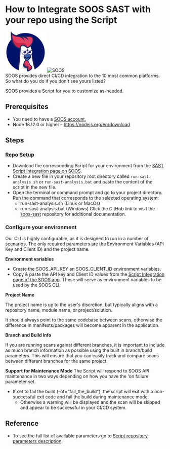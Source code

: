 # How to Integrate SOOS SAST with your repo using the Script
<div>
<img src="../assets/img/SOOS-Icon.png" alt="SOOS" width="128" height="128">
<img src="../assets/img/shell.png" alt="SOOS" width="128" height="128">
</div>
SOOS provides direct CI/CD integration to the 10 most common platforms. So what do you do if you don't see yours listed?

SOOS provides a Script for you to customize as-needed.

## Prerequisites
- You need to have a [SOOS account.](https://app.soos.io/register)
- Node 18.12.0 or higher - https://nodejs.org/en/download

## Steps

### **Repo Setup**
* Download the corresponding Script for your environment from the [SAST Script integration page on SOOS](https://app.soos.io/integrate/sast?id=script).
* Create a new file in your repository root directory called `run-sast-analysis.sh` or `run-sast-analysis.bat` and paste the content of the script in the new file.
* Open the terminal or command prompt and go to your project directory. Run the command that corresponds to the selected operating system:
    * run-sast-analysis.sh (Linux or MacOs)
    * run-sast-analysis.bat (Windows)
Click the GitHub link to visit the [soos-sast](https://github.com/soos-io/soos-sast) repository for additional documentation.

### **Configure your environment**
Our CLI is highly configurable, as it is designed to run in a number of scenarios. The only required parameters are the Environment Variables (API Key and Client ID) and the project name.

**Environment variables**

* Create the SOOS_API_KEY an SOOS_CLIENT_ID environment variables.
* Copy & paste the API key and Client ID values from the [Script Integration page of the SOOS app](https://app.soos.io/integrate/sast?id=script).  These will serve as environment variables to be used by the SOOS CLI.

**Project Name**

The project name is up to the user's discretion, but typically aligns with a repository name, module name, or project/solution.

It should always point to the same codebase between scans, otherwise the difference in manifests/packages will become apparent in the application.

**Branch and Build Info**

If you are running scans against different branches, it is important to include as much branch information as possible using the built in branch/build parameters. This will ensure that you can easily track and compare scans between different branches for the same project.

**Support for Maintenance Mode**
The Script will respond to SOOS API maintenance in two ways depending on how you have the 'on failure' parameter set.

* If set to fail the build (-of="fail_the_build"), the script will exit with a non-successful exit code and fail the build during maintenance mode.
    * Otherwise a warning will be displayed and the scan will be skipped and appear to be successful in your CI/CD system.

## Reference
* To see the full list of available parameters go to [Script repository parameters description](https://github.com/soos-io/soos-sast?tab=readme-ov-file#parameters)